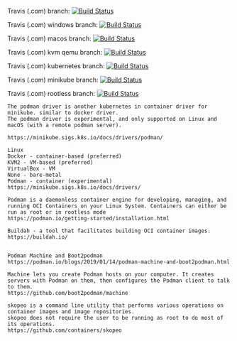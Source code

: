 

Travis (.com)  branch:
[![Build Status](https://travis-ci.com/githubfoam/podman-travisci.svg?branch=master)](https://travis-ci.com/githubfoam/podman-travisci)  

Travis (.com) windows branch:
[![Build Status](https://travis-ci.com/githubfoam/podman-travisci.svg?branch=feature_windows)](https://travis-ci.com/githubfoam/podman-travisci) 

Travis (.com) macos branch:
[![Build Status](https://travis-ci.com/githubfoam/podman-travisci.svg?branch=feature_macos)](https://travis-ci.com/githubfoam/podman-travisci) 

Travis (.com) kvm qemu branch:
[![Build Status](https://travis-ci.com/githubfoam/podman-travisci.svg?branch=feature_kvm)](https://travis-ci.com/githubfoam/podman-travisci) 

Travis (.com) kubernetes branch:
[![Build Status](https://travis-ci.com/githubfoam/podman-travisci.svg?branch=feature_kubernetes)](https://travis-ci.com/githubfoam/podman-travisci) 

Travis (.com) minikube branch:
[![Build Status](https://travis-ci.com/githubfoam/podman-travisci.svg?branch=feature_kubernetes)](https://travis-ci.com/githubfoam/podman-travisci)

Travis (.com) rootless branch:
[![Build Status](https://travis-ci.com/githubfoam/podman-travisci.svg?branch=rootless)](https://travis-ci.com/githubfoam/podman-travisci) 

~~~~
The podman driver is another kubernetes in container driver for minikube. similar to docker driver.
The podman driver is experimental, and only supported on Linux and macOS (with a remote podman server).

https://minikube.sigs.k8s.io/docs/drivers/podman/

Linux
Docker - container-based (preferred)
KVM2 - VM-based (preferred)
VirtualBox - VM
None - bare-metal
Podman - container (experimental)
https://minikube.sigs.k8s.io/docs/drivers/

Podman is a daemonless container engine for developing, managing, and running OCI Containers on your Linux System. Containers can either be run as root or in rootless mode
https://podman.io/getting-started/installation.html

Buildah - a tool that facilitates building OCI container images.
https://buildah.io/


Podman Machine and Boot2podman
https://podman.io/blogs/2019/01/14/podman-machine-and-boot2podman.html

Machine lets you create Podman hosts on your computer. It creates servers with Podman on them, then configures the Podman client to talk to them.
https://github.com/boot2podman/machine

skopeo is a command line utility that performs various operations on container images and image repositories.
skopeo does not require the user to be running as root to do most of its operations.
https://github.com/containers/skopeo
~~~~
